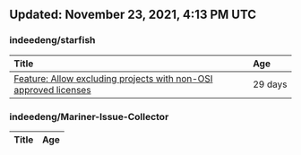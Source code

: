 ## Updated: November 23, 2021, 4:13 PM UTC


### indeedeng/starfish
|**Title**|**Age**|
|:----|:----|
|[Feature: Allow excluding projects with non-OSI approved licenses](https://github.com/indeedeng/starfish/issues/126)|29&nbsp;days|


### indeedeng/Mariner-Issue-Collector
|**Title**|**Age**|
|:----|:----|